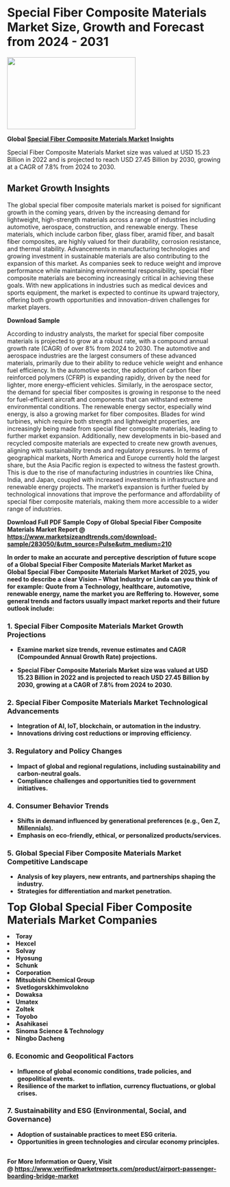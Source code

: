 <H1>Special Fiber Composite Materials Market Size, Growth and Forecast from 2024 - 2031</H1><img class="aligncenter size-medium wp-image-584254" src="https://thirdeyenews.in/wp-content/uploads/2024/09/Global-Market-Research-300x168.jpeg" alt="" width="300" height="168" /><p><strong>Global&nbsp;<a href="https://www.marketsizeandtrends.com/download-sample/283050/&amp;utm_source=Pulse&amp;utm_medium=210">Special Fiber Composite Materials Market</a> Insights</strong></p><p>Special Fiber Composite Materials Market size was valued at USD 15.23 Billion in 2022 and is projected to reach USD 27.45 Billion by 2030, growing at a CAGR of 7.8% from 2024 to 2030.</p><p><h2>Market Growth Insights</h2> <p>The global special fiber composite materials market is poised for significant growth in the coming years, driven by the increasing demand for lightweight, high-strength materials across a range of industries including automotive, aerospace, construction, and renewable energy. These materials, which include carbon fiber, glass fiber, aramid fiber, and basalt fiber composites, are highly valued for their durability, corrosion resistance, and thermal stability. Advancements in manufacturing technologies and growing investment in sustainable materials are also contributing to the expansion of this market. As companies seek to reduce weight and improve performance while maintaining environmental responsibility, special fiber composite materials are becoming increasingly critical in achieving these goals. With new applications in industries such as medical devices and sports equipment, the market is expected to continue its upward trajectory, offering both growth opportunities and innovation-driven challenges for market players.</p> <p><strong>Download Sample</strong></p> <p>According to industry analysts, the market for special fiber composite materials is projected to grow at a robust rate, with a compound annual growth rate (CAGR) of over 8% from 2024 to 2030. The automotive and aerospace industries are the largest consumers of these advanced materials, primarily due to their ability to reduce vehicle weight and enhance fuel efficiency. In the automotive sector, the adoption of carbon fiber reinforced polymers (CFRP) is expanding rapidly, driven by the need for lighter, more energy-efficient vehicles. Similarly, in the aerospace sector, the demand for special fiber composites is growing in response to the need for fuel-efficient aircraft and components that can withstand extreme environmental conditions. The renewable energy sector, especially wind energy, is also a growing market for fiber composites. Blades for wind turbines, which require both strength and lightweight properties, are increasingly being made from special fiber composite materials, leading to further market expansion. Additionally, new developments in bio-based and recycled composite materials are expected to create new growth avenues, aligning with sustainability trends and regulatory pressures. In terms of geographical markets, North America and Europe currently hold the largest share, but the Asia Pacific region is expected to witness the fastest growth. This is due to the rise of manufacturing industries in countries like China, India, and Japan, coupled with increased investments in infrastructure and renewable energy projects. The market’s expansion is further fueled by technological innovations that improve the performance and affordability of special fiber composite materials, making them more accessible to a wider range of industries. <p><strong></p><p><span class=""><strong>Download Full PDF Sample Copy of Global Special Fiber Composite Materials Market Report</strong> @ <a href="https://www.marketsizeandtrends.com/download-sample/283050/&amp;utm_source=Pulse&amp;utm_medium=210" target="_blank">https://www.marketsizeandtrends.com/download-sample/283050/&amp;utm_source=Pulse&amp;utm_medium=210</a></span></p><p>In order to make an accurate and perceptive description of future scope of a Global&nbsp;Special Fiber Composite Materials Market Market as Global&nbsp;Special Fiber Composite Materials Market Market of 2025, you need to describe a clear Vision &ndash; What Industry or Linda can you think of for example: Quote from a Technology, healthcare, automotive, renewable energy, name the market you are Reffering to. However, some general trends and factors usually impact market reports and their future outlook include:</p><h3>1.&nbsp;<strong>Special Fiber Composite Materials Market Growth Projections</strong></h3><ul><li>Examine market size trends, revenue estimates and CAGR (Compounded Annual Growth Rate) projections.</li><li><p>Special Fiber Composite Materials Market size was valued at USD 15.23 Billion in 2022 and is projected to reach USD 27.45 Billion by 2030, growing at a CAGR of 7.8% from 2024 to 2030.</p></li></ul><h3>2.&nbsp;<strong>Special Fiber Composite Materials Market Technological Advancements</strong></h3><ul><li>Integration of AI, IoT, blockchain, or automation in the industry.</li><li>Innovations driving cost reductions or improving efficiency.</li></ul><h3>3.&nbsp;<strong>Regulatory and Policy Changes</strong></h3><ul><li>Impact of global and regional regulations, including sustainability and carbon-neutral goals.</li><li>Compliance challenges and opportunities tied to government initiatives.</li></ul><h3>4.&nbsp;<strong>Consumer Behavior Trends</strong></h3><ul><li>Shifts in demand influenced by generational preferences (e.g., Gen Z, Millennials).</li><li>Emphasis on eco-friendly, ethical, or personalized products/services.</li></ul><h3>5.&nbsp;<strong>Global Special Fiber Composite Materials Market Competitive Landscape</strong></h3><ul><li>Analysis of key players, new entrants, and partnerships shaping the industry.</li><li>Strategies for differentiation and market penetration.</li></ul><p data-pm-slice="1 1 []"><span style="color: inherit; font-family: inherit; font-size: 25px;">Top Global Special Fiber Composite Materials Market Companies</span></p><div class="" data-test-id=""><p><li>Toray</li><li> Hexcel</li><li> Solvay</li><li> Hyosung</li><li> Schunk</li><li> Corporation</li><li> Mitsubishi Chemical Group</li><li> Svetlogorskkhimvolokno</li><li> Dowaksa</li><li> Umatex</li><li> Zoltek</li><li> Toyobo</li><li> Asahikasei</li><li> Sinoma Science & Technology</li><li> Ningbo Dacheng</li></p></div><h3>6.&nbsp;<strong>Economic and Geopolitical Factors</strong></h3><ul><li>Influence of global economic conditions, trade policies, and geopolitical events.</li><li>Resilience of the market to inflation, currency fluctuations, or global crises.</li></ul><h3>7.&nbsp;<strong>Sustainability and ESG (Environmental, Social, and Governance)</strong></h3><ul><li>Adoption of sustainable practices to meet ESG criteria.</li><li>Opportunities in green technologies and circular economy principles.</li></ul><h2><strong style="font-size: 14px;">For More Information or Query, Visit @&nbsp;</strong><a style="background-color: #ffffff; font-size: 14px;" href="https://www.marketsizeandtrends.com/report/special-fiber-composite-materials-market/" target="_blank">https://www.verifiedmarketreports.com/product/airport-passenger-boarding-bridge-market</a></h2>
